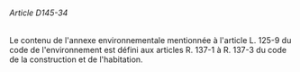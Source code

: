 ###### Article D145-34

Le contenu de l'annexe environnementale mentionnée à l'article L. 125-9 du code de l'environnement est défini aux articles R. 137-1 à R. 137-3 du code de la construction et de l'habitation.

